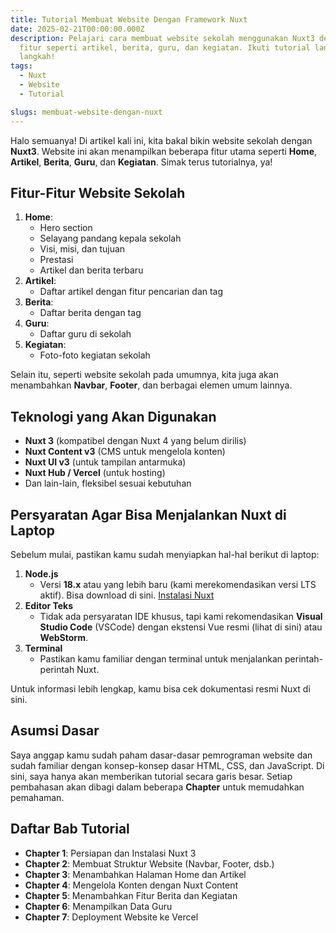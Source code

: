 ```yaml
---
title: Tutorial Membuat Website Dengan Framework Nuxt
date: 2025-02-21T00:00:00.000Z
description: Pelajari cara membuat website sekolah menggunakan Nuxt3 dengan
  fitur seperti artikel, berita, guru, dan kegiatan. Ikuti tutorial langkah demi
  langkah!
tags:
  - Nuxt
  - Website
  - Tutorial

slugs: membuat-website-dengan-nuxt
---
```


Halo semuanya! Di artikel kali ini, kita bakal bikin website sekolah dengan **Nuxt3**. Website ini akan menampilkan beberapa fitur utama seperti **Home**, **Artikel**, **Berita**, **Guru**, dan **Kegiatan**. Simak terus tutorialnya, ya!

## Fitur-Fitur Website Sekolah

1. **Home**:
   - Hero section
   - Selayang pandang kepala sekolah
   - Visi, misi, dan tujuan
   - Prestasi
   - Artikel dan berita terbaru
2. **Artikel**:
   - Daftar artikel dengan fitur pencarian dan tag
3. **Berita**:
   - Daftar berita dengan tag
4. **Guru**:
   - Daftar guru di sekolah
5. **Kegiatan**:
   - Foto-foto kegiatan sekolah

Selain itu, seperti website sekolah pada umumnya, kita juga akan menambahkan **Navbar**, **Footer**, dan berbagai elemen umum lainnya.

## Teknologi yang Akan Digunakan

- **Nuxt 3** (kompatibel dengan Nuxt 4 yang belum dirilis)
- **Nuxt Content v3** (CMS untuk mengelola konten)
- **Nuxt UI v3** (untuk tampilan antarmuka)
- **Nuxt Hub / Vercel** (untuk hosting)
- Dan lain-lain, fleksibel sesuai kebutuhan

## Persyaratan Agar Bisa Menjalankan Nuxt di Laptop

Sebelum mulai, pastikan kamu sudah menyiapkan hal-hal berikut di laptop:

1. **Node.js**
   - Versi **18.x** atau yang lebih baru (kami merekomendasikan versi LTS aktif). Bisa download di sini. [Instalasi Nuxt](https://nuxt.com/docs/getting-started/installation)
2. **Editor Teks**
   - Tidak ada persyaratan IDE khusus, tapi kami rekomendasikan **Visual Studio Code** (VSCode) dengan ekstensi Vue resmi (lihat di sini) atau **WebStorm**.
3. **Terminal**
   - Pastikan kamu familiar dengan terminal untuk menjalankan perintah-perintah Nuxt.

Untuk informasi lebih lengkap, kamu bisa cek dokumentasi resmi Nuxt di sini.

## Asumsi Dasar

Saya anggap kamu sudah paham dasar-dasar pemrograman website dan sudah familiar dengan konsep-konsep dasar HTML, CSS, dan JavaScript. Di sini, saya hanya akan memberikan tutorial secara garis besar. Setiap pembahasan akan dibagi dalam beberapa **Chapter** untuk memudahkan pemahaman.

## Daftar Bab Tutorial

- **Chapter 1**: Persiapan dan Instalasi Nuxt 3
- **Chapter 2**: Membuat Struktur Website (Navbar, Footer, dsb.)
- **Chapter 3**: Menambahkan Halaman Home dan Artikel
- **Chapter 4**: Mengelola Konten dengan Nuxt Content
- **Chapter 5**: Menambahkan Fitur Berita dan Kegiatan
- **Chapter 6**: Menampilkan Data Guru
- **Chapter 7**: Deployment Website ke Vercel
